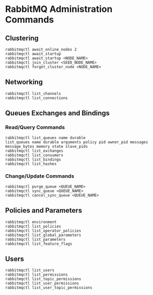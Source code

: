 
# RabbitMQ Administration Commands


## Clustering

```
rabbitmqctl await_online_nodes 2
rabbitmqctl await_startup
rabbitmqctl await_startup <NODE_NAME>
rabbitmqctl join_cluster <SEED_NODE_NAME>
rabbitmqctl forget_cluster_node <NODE_NAME>
```


## Networking

```
rabbitmqctl list_channels
rabbitmqctl list_connections
```


## Queues Exchanges and Bindings

### Read/Query Commands

```
rabbitmqctl list_queues name durable
list_queues name durable arguments policy pid owner_pid messages message_bytes memory state slave_pids
rabbitmqctl list_exchanges
rabbitmqctl list_consumers
rabbitmqctl list_bindings
rabbitmqctl list_hashes
```

### Change/Update Commands

```
rabbitmqctl purge_queue <QUEUE_NAME>
rabbitmqctl sync_queue <QUEUE_NAME>
rabbitmqctl cancel_sync_queue <QUEUE_NAME>
```


## Policies and Parameters

```
rabbitmqctl environment
rabbitmqctl list_policies
rabbitmqctl list_operator_policies
rabbitmqctl list_global_parameters
rabbitmqctl list_parameters
rabbitmqctl list_feature_flags
```

## Users

```
rabbitmqctl list_users
rabbitmqctl list_permissions
rabbitmqctl list_topic_permissions
rabbitmqctl list_user_permissions
rabbitmqctl list_user_topic_permissions
```

